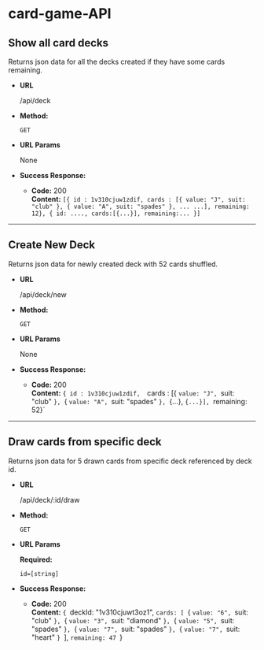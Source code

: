 # card-game-API

**Show all card decks**
----
  Returns json data for all the decks created if they have some cards remaining.

* **URL**

  /api/deck

* **Method:**

  `GET`
  
*  **URL Params**

   None

* **Success Response:**

  * **Code:** 200 <br />
    **Content:** ```[{ id : 1v310cjuw1zdif,
                    cards : [{
                                value: "J",
                                suit: "club"
                              },
                              {
                                value: "A",
                                suit: "spades"
                              },
                              ...
                              ...],
                    remaining: 12},
                    {
                      id: ....,
                      cards:[{...}],
                      remaining:...
                    }]
                    ```
---- 


**Create New Deck**
----
  Returns json data for newly created deck with 52 cards shuffled.

* **URL**

  /api/deck/new

* **Method:**

  `GET`
  
*  **URL Params**

   None

* **Success Response:**

  * **Code:** 200 <br />
    **Content:** `{ id : 1v310cjuw1zdif, 
                    `cards : [{
                                `value: "J",
                                `suit: "club"
                              `},
                              `{
                                `value: "A",
                                `suit: "spades"
                              `},
                              `{...},
                              `{...}],
                    `remaining: 52}`
----

**Draw cards from specific deck**
----
  Returns json data for 5 drawn cards from specific deck referenced by deck id.

* **URL**

  /api/deck/:id/draw

* **Method:**

  `GET`
  
*  **URL Params**

   **Required:**
 
   `id=[string]`

* **Success Response:**

  * **Code:** 200 <br />
    **Content:** `{
                      `deckId: "1v310cjuwt3oz1",
                      `cards: [
                          `{
                              `value: "6",
                              `suit: "club"
                          `},
                          `{
                              `value: "3",
                              `suit: "diamond"
                          `},
                          `{
                              `value: "5",
                              `suit: "spades"
                          `},
                          `{
                              `value: "7",
                              `suit: "spades"
                          `},
                          `{
                              `value: "7",
                              `suit: "heart"
                          `}
                      `],
                      `remaining: 47
                   `}

